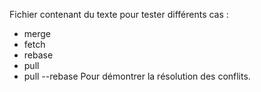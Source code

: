 Fichier contenant du texte pour tester différents cas :
 - merge
 - fetch
 - rebase
 - pull
 - pull --rebase
Pour démontrer la résolution des conflits.
